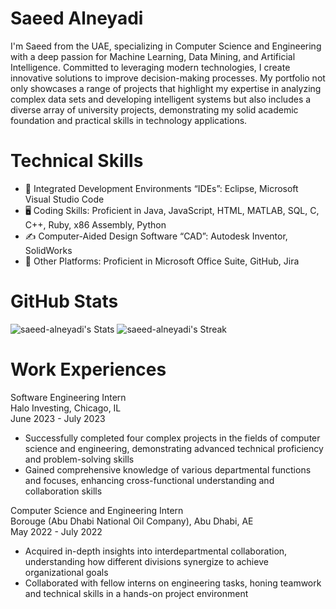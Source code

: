 # Saeed Alneyadi
I'm Saeed from the UAE, specializing in Computer Science and Engineering with a deep passion for Machine Learning, Data Mining, and Artificial Intelligence. Committed to leveraging modern technologies, I create innovative solutions to improve decision-making processes. My portfolio not only showcases a range of projects that highlight my expertise in analyzing complex data sets and developing intelligent systems but also includes a diverse array of university projects, demonstrating my solid academic foundation and practical skills in technology applications.

# Technical Skills 
* 📀 Integrated Development Environments “IDEs”: Eclipse, Microsoft Visual Studio Code
* 🖥️ Coding Skills: Proficient in Java, JavaScript, HTML, MATLAB, SQL, C, C++, Ruby, x86 Assembly, Python
* ✍️ Computer-Aided Design Software “CAD”: Autodesk Inventor, SolidWorks
* 💼 Other Platforms: Proficient in Microsoft Office Suite, GitHub, Jira

# GitHub Stats
![saeed-alneyadi's Stats](https://github-readme-stats.vercel.app/api?username=saeed-alneyadi&theme=default&show_icons=true&hide_border=false&count_private=true)
![saeed-alneyadi's Streak](https://github-readme-streak-stats.herokuapp.com/?user=saeed-alneyadi&theme=default&hide_border=false)

# Work Experiences
Software Engineering Intern <br />
Halo Investing, Chicago, IL <br />
June 2023 - July 2023
* Successfully completed four complex projects in the fields of computer science and engineering, demonstrating advanced technical proficiency and problem-solving skills
* Gained comprehensive knowledge of various departmental functions and focuses, enhancing cross-functional understanding and collaboration skills

Computer Science and Engineering Intern <br />
Borouge (Abu Dhabi National Oil Company), Abu Dhabi, AE <br />
May 2022 - July 2022
* Acquired in-depth insights into interdepartmental collaboration, understanding how different divisions synergize to achieve organizational goals
* Collaborated with fellow interns on engineering tasks, honing teamwork and technical skills in a hands-on project environment
